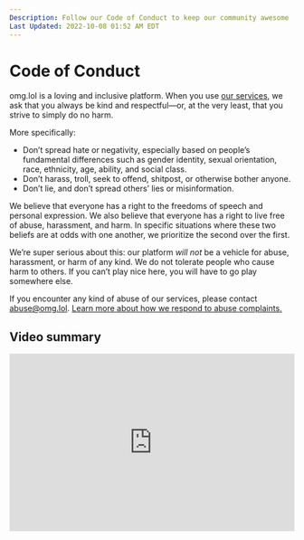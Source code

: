 ```yaml
---
Description: Follow our Code of Conduct to keep our community awesome  
Last Updated: 2022-10-08 01:52 AM EDT
---
```


<style>
.video-container { position: relative; padding-bottom: 56.25%; padding-top: 30px; height: 0; overflow: hidden; }

.video-container iframe, .video-container object, .video-container embed { position: absolute; top: 0; left: 0; width: 100%; height: 100%; }
</style>

# Code of Conduct

omg.lol is a loving and inclusive platform. When you use [our services](/info/services), we ask that you always be kind and respectful—or, at the very least, that you strive to simply do no harm. 

More specifically:

- Don’t spread hate or negativity, especially based on people’s fundamental differences such as gender identity, sexual orientation, race, ethnicity, age, ability, and social class.
- Don’t harass, troll, seek to offend, shitpost, or otherwise bother anyone.
- Don’t lie, and don’t spread others’ lies or misinformation.
	
We believe that everyone has a right to the freedoms of speech and personal expression. We also believe that everyone has a right to live free of abuse, harassment, and harm. In specific situations where these two beliefs are at odds with one another, we prioritize the second over the first.

We’re super serious about this: our platform *will not* be a vehicle for abuse, harassment, or harm of any kind. We do not tolerate people who cause harm to others. If you can’t play nice here, you will have to go play somewhere else.

If you encounter any kind of abuse of our services, please contact [abuse@omg.lol](mailto:abuse@omg.lol). [Learn more about how we respond to abuse complaints.](/info/omg.lol/abuse)

## Video summary

<div class="video-container">
<iframe width="560" height="315" src="https://www.youtube.com/embed/VQYLYrCRH4s" title="YouTube video player" frameborder="0" allow="accelerometer; autoplay; clipboard-write; encrypted-media; gyroscope; picture-in-picture; web-share" allowfullscreen></iframe>
</div>